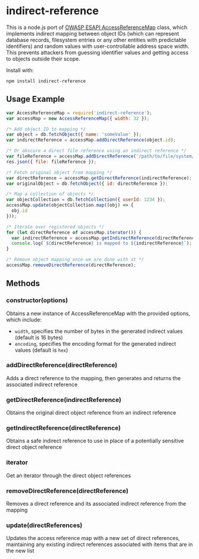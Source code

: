 # indirect-reference
This is a node.js port of
[OWASP ESAPI AccessReferenceMap](https://static.javadoc.io/org.owasp.esapi/esapi/2.0.1/org/owasp/esapi/AccessReferenceMap.html)
class, which implements indirect mapping between object IDs (which can represent
database records, filesystem entries or any other entities with predictable
identifiers) and random values with user-controllable address space width.
This prevents attackers from guessing identifier values and getting access to
objects outside their scope.

Install with:
```shell
npm install indirect-reference
```
## Usage Example
```javascript
var AccessReferenceMap = require('indirect-reference');
var accessMap = new AccessReferenceMap({ width: 32 });

/* Add object ID to mapping */
var object = db.fetchObject({ name: 'someValue' });
var indirectReference = accessMap.addDirectReference(object.id);

/* Or obscure a direct file reference using an indirect reference */
var fileReference = accessMap.addDirectReference('/path/to/file/system/entry');
res.json({ file: fileReference });

/* Fetch original object from mapping */
var directReference = accessMap.getDirectReference(indirectReference);
var originalObject = db.fetchObject({ id: directReference });

/* Map a collection of objects */
var objectCollection = db.fetchCollection({ userId: 1234 });
accessMap.update(objectCollection.map((obj) => {
  obj.id
}));

/* Iterate over registered objects */
for (let directReference of accessMap.iterator()) {
  var indirectReference = accessMap.getIndirectReference(directReference)
  console.log(`${directReference} is mapped to ${indirectReference}`);
}

/* Remove object mapping once we are done with it */
accessMap.removeDirectReference(directReference);
```
## Methods
### constructor(options)
Obtains a new instance of AccessReferenceMap with the provided options, which include:
* `width`, specifies the number of bytes in the generated indirect values (default is 16 bytes)
* `encoding`, specifies the encoding format for the generated indirect values (default is `hex`)

### addDirectReference(directReference)
Adds a direct reference to the mapping, then generates and returns the associated indirect reference

### getDirectReference(indirectReference)
Obtains the original direct object reference from an indirect reference

### getIndirectReference(directReference)
Obtains a safe indirect reference to use in place of a potentially sensitive direct object reference

### iterator
Get an iterator through the direct object references

### removeDirectReference(directReference)
Removes a direct reference and its associated indirect reference from the mapping

### update(directReferences)
Updates the access reference map with a new set of direct references, maintaining any existing indirect
references associated with items that are in the new list
